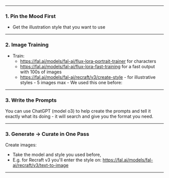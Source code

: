 
---

### 1. Pin the Mood First

- Get the illustration style that you want to use 

---

### 2. Image Training 

- Train: 
	- https://fal.ai/models/fal-ai/flux-lora-portrait-trainer for characters 
	- https://fal.ai/models/fal-ai/flux-lora-fast-training for a fast output with 100s of images 
	- https://fal.ai/models/fal-ai/recraft/v3/create-style - for illustrative styles - 5 images max - We used this one before: 

---
### 3. Write the Prompts

You can use ChatGPT (model o3) to help create the prompts and tell it exactly what its doing - it will search and give you the format you need. 


---

### 3. Generate → Curate in One Pass

Create images: 
- Take the model and style you used before, 
- E.g. for Recraft v3 you'll enter the style on: https://fal.ai/models/fal-ai/recraft/v3/text-to-image 

---

